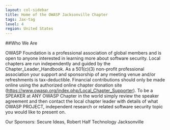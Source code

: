 ```yaml
---
layout: col-sidebar
title: Home of the OWASP Jacksonville Chapter
tags: Jax-tag
level: 4
region: United States
---
```


##Who We Are

OWASP Foundation is a professional association of global members and is open to anyone interested in learning more about software security.  Local chapters are run independently and guided by the Chapter_Leader_Handbook.  As a 501(c)(3) non-profit professional association your support and sponsorship of any meeting venue and/or refreshments is tax-deductible.  Financial contributions should only be made online using the authorized online chapter donation site (https://www.owasp.org/index.php/Local_Chapter_Supporter).  To be a SPEAKER at ANY OWASP Chapter in the world simply review the speaker agreement and then contact the local chapter leader with details of what OWASP PROJECT, independent research or related software security topic you would like to present on.

Our Sponsors: Secure Ideas, Robert Half Technology Jacksonville





